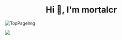 <h1 align="center">Hi 👋, I'm mortalcr </h1>

![TopPageImg](https://github.com/mortalcr/mortalcr/blob/main/assets/techno.gif)

<div align="left">
  <img src="https://github-readme-stats.vercel.app/api/top-langs/?username=mortalcr&layout=compact&show_icons=true&theme=dracula&hide_border=true"
</div>
